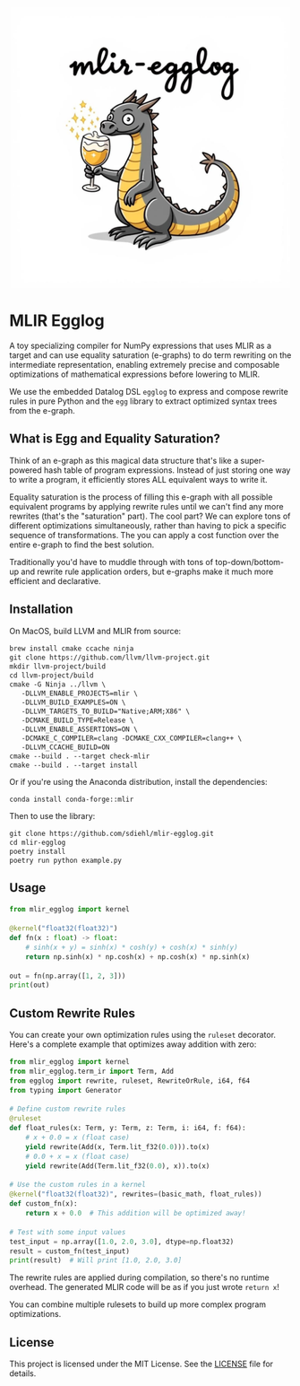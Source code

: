 <p align="center">
    <img src=".github/logo.jpeg" width="500px" alt="mlir-egglog">
</p>

# MLIR Egglog

A toy specializing compiler for NumPy expressions that uses MLIR as a target and can use equality saturation (e-graphs) to do term rewriting on the intermediate representation, enabling extremely precise and composable optimizations of mathematical expressions before lowering to MLIR.

We use the embedded Datalog DSL `egglog` to express and compose rewrite rules in pure Python and the `egg` library to extract optimized syntax trees from the e-graph.

## What is Egg and Equality Saturation?

Think of an e-graph as this magical data structure that's like a super-powered hash table of program expressions. Instead of just storing one way to write a program, it efficiently stores ALL equivalent ways to write it.

Equality saturation is the process of filling this e-graph with all possible equivalent programs by applying rewrite rules until we can't find any more rewrites (that's the "saturation" part). The cool part? We can explore tons of different optimizations simultaneously, rather than having to pick a specific sequence of transformations. The you can apply a cost function over the entire e-graph to find the best solution. 

Traditionally you'd have to muddle through with tons of top-down/bottom-up and rewrite rule application orders, but e-graphs make it much more efficient and declarative.

## Installation

On MacOS, build LLVM and MLIR from source:

```shell
brew install cmake ccache ninja
git clone https://github.com/llvm/llvm-project.git
mkdir llvm-project/build
cd llvm-project/build
cmake -G Ninja ../llvm \
   -DLLVM_ENABLE_PROJECTS=mlir \
   -DLLVM_BUILD_EXAMPLES=ON \
   -DLLVM_TARGETS_TO_BUILD="Native;ARM;X86" \
   -DCMAKE_BUILD_TYPE=Release \
   -DLLVM_ENABLE_ASSERTIONS=ON \
   -DCMAKE_C_COMPILER=clang -DCMAKE_CXX_COMPILER=clang++ \
   -DLLVM_CCACHE_BUILD=ON
cmake --build . --target check-mlir
cmake --build . --target install
```

Or if you're using the Anaconda distribution, install the dependencies:

```shell
conda install conda-forge::mlir
```

Then to use the library:

```shell
git clone https://github.com/sdiehl/mlir-egglog.git
cd mlir-egglog
poetry install
poetry run python example.py
```

## Usage

```python
from mlir_egglog import kernel

@kernel("float32(float32)")
def fn(x : float) -> float:
    # sinh(x + y) = sinh(x) * cosh(y) + cosh(x) * sinh(y)
    return np.sinh(x) * np.cosh(x) + np.cosh(x) * np.sinh(x)

out = fn(np.array([1, 2, 3]))
print(out)
```

## Custom Rewrite Rules

You can create your own optimization rules using the `ruleset` decorator. Here's a complete example that optimizes away addition with zero:

```python
from mlir_egglog import kernel
from mlir_egglog.term_ir import Term, Add
from egglog import rewrite, ruleset, RewriteOrRule, i64, f64
from typing import Generator

# Define custom rewrite rules
@ruleset
def float_rules(x: Term, y: Term, z: Term, i: i64, f: f64):
    # x + 0.0 = x (float case)
    yield rewrite(Add(x, Term.lit_f32(0.0))).to(x)
    # 0.0 + x = x (float case)
    yield rewrite(Add(Term.lit_f32(0.0), x)).to(x)

# Use the custom rules in a kernel
@kernel("float32(float32)", rewrites=(basic_math, float_rules))
def custom_fn(x):
    return x + 0.0  # This addition will be optimized away!

# Test with some input values
test_input = np.array([1.0, 2.0, 3.0], dtype=np.float32)
result = custom_fn(test_input)
print(result)  # Will print [1.0, 2.0, 3.0]
```

The rewrite rules are applied during compilation, so there's no runtime overhead. The generated MLIR code will be as if you just wrote `return x`!

You can combine multiple rulesets to build up more complex program optimizations.

## License

This project is licensed under the MIT License. See the [LICENSE](LICENSE) file for details.

